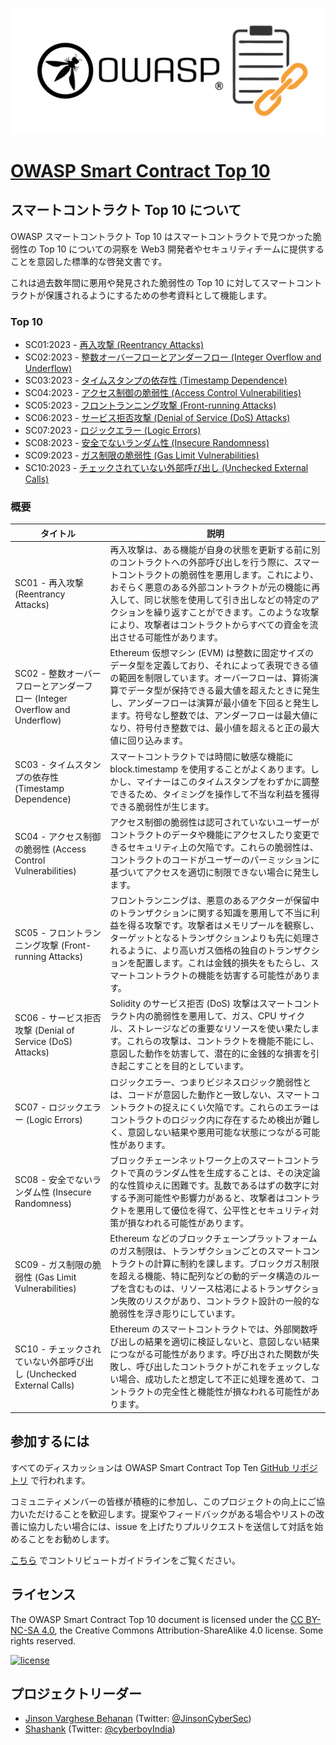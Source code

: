 ![OWASP Smart Contract Logo](assets/images/OWASP%20Smart%20Contract.png)

# [OWASP Smart Contract Top 10](https://owasp.org/www-project-smart-contract-top-10/)

## スマートコントラクト Top 10 について

OWASP スマートコントラクト Top 10 はスマートコントラクトで見つかった脆弱性の Top 10 についての洞察を Web3 開発者やセキュリティチームに提供することを意図した標準的な啓発文書です。

これは過去数年間に悪用や発見された脆弱性の Top 10 に対してスマートコントラクトが保護されるようにするための参考資料として機能します。

### Top 10

* SC01:2023 - [再入攻撃 (Reentrancy Attacks)](2023/ja/src/SC01-reentrancy-attacks.md)
* SC02:2023 - [整数オーバーフローとアンダーフロー (Integer Overflow and Underflow)](2023/ja/src/SC02-integer-overflow-underflow.md)
* SC03:2023 - [タイムスタンプの依存性 (Timestamp Dependence)](2023/ja/src/SC03-timestamp-dependence.md)
* SC04:2023 - [アクセス制御の脆弱性 (Access Control Vulnerabilities)](2023/ja/src/SC04-access-control-vulnerabilities.md)
* SC05:2023 - [フロントランニング攻撃 (Front-running Attacks)](2023/ja/src/SC05-front-running-attacks.md)
* SC06:2023 - [サービス拒否攻撃 (Denial of Service (DoS) Attacks)](2023/ja/src/SC06-denial-of-service-attacks.md)
* SC07:2023 - [ロジックエラー (Logic Errors)](2023/ja/src/SC07-logic-errors.md)
* SC08:2023 - [安全でないランダム性 (Insecure Randomness)](2023/ja/src/SC08-insecure-randomness.md)
* SC09:2023 - [ガス制限の脆弱性 (Gas Limit Vulnerabilities)](2023/ja/src/SC09-gas-limit-vulnerabilities.md)
* SC10:2023 - [チェックされていない外部呼び出し (Unchecked External Calls)](2023/ja/src/SC10-unchecked-external-calls.md)

### 概要

| タイトル | 説明 |
| -- | -- |
| SC01 - 再入攻撃 (Reentrancy Attacks) | 再入攻撃は、ある機能が自身の状態を更新する前に別のコントラクトへの外部呼び出しを行う際に、スマートコントラクトの脆弱性を悪用します。これにより、おそらく悪意のある外部コントラクトが元の機能に再入して、同じ状態を使用して引き出しなどの特定のアクションを繰り返すことができます。このような攻撃により、攻撃者はコントラクトからすべての資金を流出させる可能性があります。 |
| SC02 - 整数オーバーフローとアンダーフロー (Integer Overflow and Underflow) | Ethereum 仮想マシン (EVM) は整数に固定サイズのデータ型を定義しており、それによって表現できる値の範囲を制限しています。オーバーフローは、算術演算でデータ型が保持できる最大値を超えたときに発生し、アンダーフローは演算が最小値を下回ると発生します。符号なし整数では、アンダーフローは最大値になり、符号付き整数では、最小値を超えると正の最大値に回り込みます。 |
| SC03 - タイムスタンプの依存性 (Timestamp Dependence) | スマートコントラクトでは時間に敏感な機能に block.timestamp を使用することがよくあります。しかし、マイナーはこのタイムスタンプをわずかに調整できるため、タイミングを操作して不当な利益を獲得できる脆弱性が生じます。 |
| SC04 - アクセス制御の脆弱性 (Access Control Vulnerabilities) | アクセス制御の脆弱性は認可されていないユーザーがコントラクトのデータや機能にアクセスしたり変更できるセキュリティ上の欠陥です。これらの脆弱性は、コントラクトのコードがユーザーのパーミッションに基づいてアクセスを適切に制限できない場合に発生します。 |
| SC05 - フロントランニング攻撃 (Front-running Attacks) | フロントランニングは、悪意のあるアクターが保留中のトランザクションに関する知識を悪用して不当に利益を得る攻撃です。攻撃者はメモリプールを観察し、ターゲットとなるトランザクションよりも先に処理されるように、より高いガス価格の独自のトランザクションを配置します。これは金銭的損失をもたらし、スマートコントラクトの機能を妨害する可能性があります。 |
| SC06 - サービス拒否攻撃 (Denial of Service (DoS) Attacks) | Solidity のサービス拒否 (DoS) 攻撃はスマートコントラクト内の脆弱性を悪用して、ガス、CPU サイクル、ストレージなどの重要なリソースを使い果たします。これらの攻撃は、コントラクトを機能不能にし、意図した動作を妨害して、潜在的に金銭的な損害を引き起こすことを目的としています。 |
| SC07 - ロジックエラー (Logic Errors) | ロジックエラー、つまりビジネスロジック脆弱性とは、コードが意図した動作と一致しない、スマートコントラクトの捉えにくい欠陥です。これらのエラーはコントラクトのロジック内に存在するため検出が難しく、意図しない結果や悪用可能な状態につながる可能性があります。 |
| SC08 - 安全でないランダム性 (Insecure Randomness) | ブロックチェーンネットワーク上のスマートコントラクトで真のランダム性を生成することは、その決定論的な性質ゆえに困難です。乱数であるはずの数字に対する予測可能性や影響力があると、攻撃者はコントラクトを悪用して優位を得て、公平性とセキュリティ対策が損なわれる可能性があります。 |
| SC09 - ガス制限の脆弱性 (Gas Limit Vulnerabilities) | Ethereum などのブロックチェーンプラットフォームのガス制限は、トランザクションごとのスマートコントラクトの計算に制約を課します。ブロックガス制限を超える機能、特に配列などの動的データ構造のループを含むものは、リソース枯渇によるトランザクション失敗のリスクがあり、コントラクト設計の一般的な脆弱性を浮き彫りにしています。 |
| SC10 - チェックされていない外部呼び出し (Unchecked External Calls) | Ethereum のスマートコントラクトでは、外部関数呼び出しの結果を適切に検証しないと、意図しない結果につながる可能性があります。呼び出された関数が失敗し、呼び出したコントラクトがこれをチェックしない場合、成功したと想定して不正に処理を進めて、コントラクトの完全性と機能性が損なわれる可能性があります。 |

## 参加するには
すべてのディスカッションは OWASP Smart Contract Top Ten [GitHub リポジトリ](https://github.com/OWASP/www-project-smart-contract-top-10) で行われます。

コミュニティメンバーの皆様が積極的に参加し、このプロジェクトの向上にご協力いただけることを歓迎します。提案やフィードバックがある場合やリストの改善に協力したい場合には、issue を上げたりプルリクエストを送信して対話を始めることをお勧めします。

[こちら](https://github.com/OWASP/www-project-smart-contract-top-10/blob/main/CONTRIBUTING.md) でコントリビュートガイドラインをご覧ください。

## ライセンス
The OWASP Smart Contract Top 10 document is licensed under the [CC BY-NC-SA 4.0](https://creativecommons.org/licenses/by-nc-sa/4.0/), the Creative Commons
Attribution-ShareAlike 4.0 license. Some rights reserved.

[![license](https://mirrors.creativecommons.org/presskit/buttons/88x31/svg/by-nc-sa.svg)](https://github.com/OWASP/www-project-smart-contract-top-10/blob/8083e976d6d18013dce2d5e6e62f98e632151a09/LICENSE.md)

## プロジェクトリーダー
- [Jinson Varghese Behanan](mailto:jinson@owasp.org) (Twitter: [@JinsonCyberSec](https://twitter.com/JinsonCyberSec))
- [Shashank](mailto:shashank@credshields.com) (Twitter: [@cyberboyIndia](https://x.com/cyberboyIndia))
